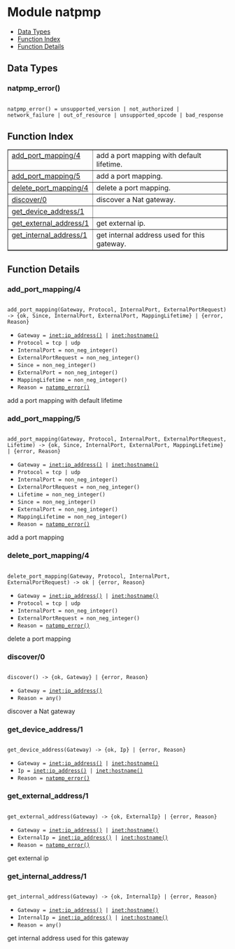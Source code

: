 

# Module natpmp #
* [Data Types](#types)
* [Function Index](#index)
* [Function Details](#functions)

<a name="types"></a>

## Data Types ##




### <a name="type-natpmp_error">natpmp_error()</a> ###


<pre><code>
natpmp_error() = unsupported_version | not_authorized | network_failure | out_of_resource | unsupported_opcode | bad_response
</code></pre>

<a name="index"></a>

## Function Index ##


<table width="100%" border="1" cellspacing="0" cellpadding="2" summary="function index"><tr><td valign="top"><a href="#add_port_mapping-4">add_port_mapping/4</a></td><td>add a port mapping with default lifetime.</td></tr><tr><td valign="top"><a href="#add_port_mapping-5">add_port_mapping/5</a></td><td>add a port mapping.</td></tr><tr><td valign="top"><a href="#delete_port_mapping-4">delete_port_mapping/4</a></td><td>delete a port mapping.</td></tr><tr><td valign="top"><a href="#discover-0">discover/0</a></td><td>discover a Nat gateway.</td></tr><tr><td valign="top"><a href="#get_device_address-1">get_device_address/1</a></td><td></td></tr><tr><td valign="top"><a href="#get_external_address-1">get_external_address/1</a></td><td>get external ip.</td></tr><tr><td valign="top"><a href="#get_internal_address-1">get_internal_address/1</a></td><td>get internal address used for this gateway.</td></tr></table>


<a name="functions"></a>

## Function Details ##

<a name="add_port_mapping-4"></a>

### add_port_mapping/4 ###

<pre><code>
add_port_mapping(Gateway, Protocol, InternalPort, ExternalPortRequest) -&gt; {ok, Since, InternalPort, ExternalPort, MappingLifetime} | {error, Reason}
</code></pre>

<ul class="definitions"><li><code>Gateway = <a href="inet.md#type-ip_address">inet:ip_address()</a> | <a href="inet.md#type-hostname">inet:hostname()</a></code></li><li><code>Protocol = tcp | udp</code></li><li><code>InternalPort = non_neg_integer()</code></li><li><code>ExternalPortRequest = non_neg_integer()</code></li><li><code>Since = non_neg_integer()</code></li><li><code>ExternalPort = non_neg_integer()</code></li><li><code>MappingLifetime = non_neg_integer()</code></li><li><code>Reason = <a href="#type-natpmp_error">natpmp_error()</a></code></li></ul>

add a port mapping with default lifetime

<a name="add_port_mapping-5"></a>

### add_port_mapping/5 ###

<pre><code>
add_port_mapping(Gateway, Protocol, InternalPort, ExternalPortRequest, Lifetime) -&gt; {ok, Since, InternalPort, ExternalPort, MappingLifetime} | {error, Reason}
</code></pre>

<ul class="definitions"><li><code>Gateway = <a href="inet.md#type-ip_address">inet:ip_address()</a> | <a href="inet.md#type-hostname">inet:hostname()</a></code></li><li><code>Protocol = tcp | udp</code></li><li><code>InternalPort = non_neg_integer()</code></li><li><code>ExternalPortRequest = non_neg_integer()</code></li><li><code>Lifetime = non_neg_integer()</code></li><li><code>Since = non_neg_integer()</code></li><li><code>ExternalPort = non_neg_integer()</code></li><li><code>MappingLifetime = non_neg_integer()</code></li><li><code>Reason = <a href="#type-natpmp_error">natpmp_error()</a></code></li></ul>

add a port mapping

<a name="delete_port_mapping-4"></a>

### delete_port_mapping/4 ###

<pre><code>
delete_port_mapping(Gateway, Protocol, InternalPort, ExternalPortRequest) -&gt; ok | {error, Reason}
</code></pre>

<ul class="definitions"><li><code>Gateway = <a href="inet.md#type-ip_address">inet:ip_address()</a> | <a href="inet.md#type-hostname">inet:hostname()</a></code></li><li><code>Protocol = tcp | udp</code></li><li><code>InternalPort = non_neg_integer()</code></li><li><code>ExternalPortRequest = non_neg_integer()</code></li><li><code>Reason = <a href="#type-natpmp_error">natpmp_error()</a></code></li></ul>

delete a port mapping

<a name="discover-0"></a>

### discover/0 ###

<pre><code>
discover() -&gt; {ok, Gateway} | {error, Reason}
</code></pre>

<ul class="definitions"><li><code>Gateway = <a href="inet.md#type-ip_address">inet:ip_address()</a></code></li><li><code>Reason = any()</code></li></ul>

discover a Nat gateway

<a name="get_device_address-1"></a>

### get_device_address/1 ###

<pre><code>
get_device_address(Gateway) -&gt; {ok, Ip} | {error, Reason}
</code></pre>

<ul class="definitions"><li><code>Gateway = <a href="inet.md#type-ip_address">inet:ip_address()</a> | <a href="inet.md#type-hostname">inet:hostname()</a></code></li><li><code>Ip = <a href="inet.md#type-ip_address">inet:ip_address()</a> | <a href="inet.md#type-hostname">inet:hostname()</a></code></li><li><code>Reason = <a href="#type-natpmp_error">natpmp_error()</a></code></li></ul>

<a name="get_external_address-1"></a>

### get_external_address/1 ###

<pre><code>
get_external_address(Gateway) -&gt; {ok, ExternalIp} | {error, Reason}
</code></pre>

<ul class="definitions"><li><code>Gateway = <a href="inet.md#type-ip_address">inet:ip_address()</a> | <a href="inet.md#type-hostname">inet:hostname()</a></code></li><li><code>ExternalIp = <a href="inet.md#type-ip_address">inet:ip_address()</a> | <a href="inet.md#type-hostname">inet:hostname()</a></code></li><li><code>Reason = <a href="#type-natpmp_error">natpmp_error()</a></code></li></ul>

get external ip

<a name="get_internal_address-1"></a>

### get_internal_address/1 ###

<pre><code>
get_internal_address(Gateway) -&gt; {ok, InternalIp} | {error, Reason}
</code></pre>

<ul class="definitions"><li><code>Gateway = <a href="inet.md#type-ip_address">inet:ip_address()</a> | <a href="inet.md#type-hostname">inet:hostname()</a></code></li><li><code>InternalIp = <a href="inet.md#type-ip_address">inet:ip_address()</a> | <a href="inet.md#type-hostname">inet:hostname()</a></code></li><li><code>Reason = any()</code></li></ul>

get internal address used for this gateway

